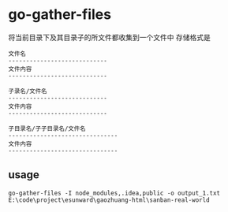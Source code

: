 # go-gather-files

将当前目录下及其目录子的所文件都收集到一个文件中
存储格式是

```
文件名
----------------------------
文件内容
----------------------------

子录名/文件名
----------------------------
文件内容
----------------------------

子目录名/子子目录名/文件名
-------------------------------
文件内容
-------------------------------
```

## usage

```
go-gather-files -I node_modules,.idea,public -o output_1.txt E:\code\project\esunward\gaozhuang-html\sanban-real-world
```
